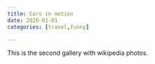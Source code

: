 ```yaml
---
title: Cars in motion
date: 2020-01-01
categories: [travel,funny]

---
```


This is the second gallery with wikipedia photos.